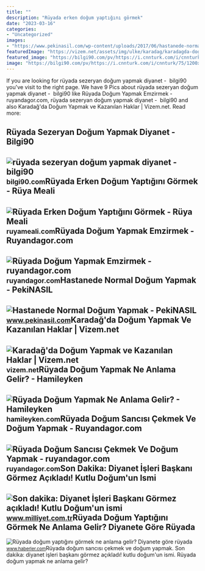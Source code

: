 ```yaml
---
title: ""
description: "Rüyada erken doğum yaptığını görmek"
date: "2023-03-16"
categories:
- "Uncategorized"
images:
- "https://www.pekinasil.com/wp-content/uploads/2017/06/hastanede-normal-dogum-yapmak.jpg"
featuredImage: "https://vizem.net/assets/img/ulke/karadag/karadagda-dogum-yapmak.jpg"
featured_image: "https://bilgi90.com/pv/https://i.cnnturk.com/i/cnnturk/75/1200x675/61072920c8c37323184c5ddc"
image: "https://bilgi90.com/pv/https://i.cnnturk.com/i/cnnturk/75/1200x675/61072920c8c37323184c5ddc"
---
```


If you are looking for rüyada sezeryan doğum yapmak diyanet - ️ bilgi90 you've visit to the right page. We have 9 Pics about rüyada sezeryan doğum yapmak diyanet - ️ bilgi90 like Rüyada Doğum Yapmak Emzirmek - ruyandagor.com, rüyada sezeryan doğum yapmak diyanet - ️ bilgi90 and also Karadağ'da Doğum Yapmak ve Kazanılan Haklar | Vizem.net. Read more:

Rüyada Sezeryan Doğum Yapmak Diyanet - ️ Bilgi90
------------------------------------------------

 ![rüyada sezeryan doğum yapmak diyanet - ️ bilgi90](https://bilgi90.com/pv/https://i.cnnturk.com/i/cnnturk/75/1200x675/61072920c8c37323184c5ddc) <small>bilgi90.com</small>Rüyada Erken Doğum Yaptığını Görmek - Rüya Meali
------------------------------------------------

 ![Rüyada Erken Doğum Yaptığını Görmek - Rüya Meali](http://ruyameali.com/wp-content/uploads/2018/02/dogum-yapmak.jpg) <small>ruyameali.com</small>Rüyada Doğum Yapmak Emzirmek - Ruyandagor.com
---------------------------------------------

 ![Rüyada Doğum Yapmak Emzirmek - ruyandagor.com](https://images.ruyandagor.com/2017/05/dogum-yapmak-emzirmek-1454.jpg) <small>ruyandagor.com</small>Hastanede Normal Doğum Yapmak - PekiNASIL
-----------------------------------------

 ![Hastanede Normal Doğum Yapmak - PekiNASIL](https://www.pekinasil.com/wp-content/uploads/2017/06/hastanede-normal-dogum-yapmak.jpg) <small>www.pekinasil.com</small>Karadağ'da Doğum Yapmak Ve Kazanılan Haklar | Vizem.net
-------------------------------------------------------

 ![Karadağ'da Doğum Yapmak ve Kazanılan Haklar | Vizem.net](https://vizem.net/assets/img/ulke/karadag/karadagda-dogum-yapmak.jpg) <small>vizem.net</small>Rüyada Doğum Yapmak Ne Anlama Gelir? - Hamileyken
-------------------------------------------------

 ![Rüyada Doğum Yapmak Ne Anlama Gelir? - Hamileyken](https://hamileyken.com/wp-content/uploads/2022/04/Ruyada-Dogum-Yapmak-Tabiri.jpg) <small>hamileyken.com</small>Rüyada Doğum Sancısı Çekmek Ve Doğum Yapmak - Ruyandagor.com
------------------------------------------------------------

 ![Rüyada Doğum Sancısı Çekmek Ve Doğum Yapmak - ruyandagor.com](https://images.ruyandagor.com/2017/04/dogum-sancisi-cekmek-ve-dogum-yapmak-1732.jpg) <small>ruyandagor.com</small>Son Dakika: Diyanet İşleri Başkanı Görmez Açıkladı! Kutlu Doğum'un Ismi
-----------------------------------------------------------------------

 ![Son dakika: Diyanet İşleri Başkanı Görmez açıkladı! Kutlu Doğum'un ismi](http://i.milliyet.com.tr/YeniAnaResim/2017/05/18/diyanet-isleri-bakani-gormez-den-flas-kutlu-dogum-haftasi-aciklamasi-9148216.Jpeg) <small>www.milliyet.com.tr</small>Rüyada Doğum Yaptığını Görmek Ne Anlama Gelir? Diyanete Göre Rüyada
-------------------------------------------------------------------

 ![Rüyada doğum yaptığını görmek ne anlama gelir? Diyanete göre rüyada](https://i.hbrcdn.com/haber/2021/05/26/ruyada-dogum-yapmak-ne-anlama-gelir-ruyada-14156915_1752_amp.jpg) <small>www.haberler.com</small>Rüyada doğum sancısı çekmek ve doğum yapmak. Son dakika: diyanet i̇şleri başkanı görmez açıkladı! kutlu doğum'un ismi. Rüyada doğum yapmak ne anlama gelir?
